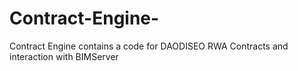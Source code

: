# Contract-Engine-
Contract Engine contains a code for DAODISEO RWA Contracts and interaction with BIMServer

